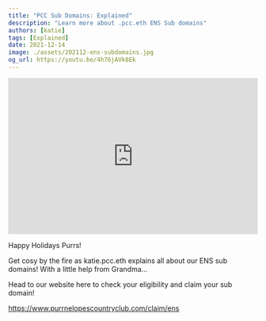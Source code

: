 ```yaml
---
title: "PCC Sub Domains: Explained"
description: "Learn more about .pcc.eth ENS Sub domains"
authors: [katie]
tags: [Explained]
date: 2021-12-14
image: ./assets/202112-ens-subdomains.jpg
og_url: https://youtu.be/4h76jAVk8Ek
---
```


<iframe width="100%" height="315" src="https://www.youtube.com/embed/4h76jAVk8Ek" title="YouTube video player" frameborder="0" allow="accelerometer; autoplay; clipboard-write; encrypted-media; gyroscope; picture-in-picture" allowFullScreen></iframe>

<!--truncate-->

Happy Holidays Purrs! 

Get cosy by the fire as katie.pcc.eth explains all about our ENS sub domains! With a little help from Grandma... 

Head to our website here to check your eligibility and claim your sub domain! 

https://www.purrnelopescountryclub.com/claim/ens